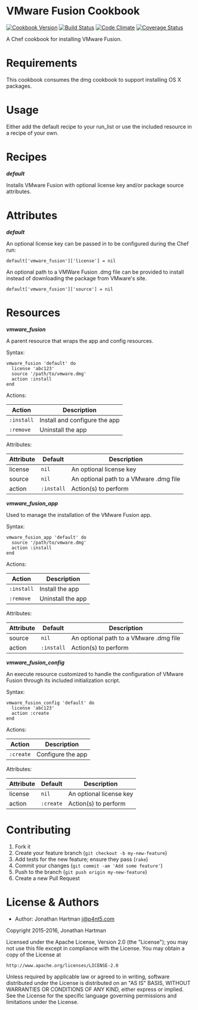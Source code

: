 VMware Fusion Cookbook
======================
[![Cookbook Version](https://img.shields.io/cookbook/v/vmware-fusion.svg)][cookbook]
[![Build Status](https://img.shields.io/travis/RoboticCheese/vmware-fusion-chef.svg)][travis]
[![Code Climate](https://img.shields.io/codeclimate/github/RoboticCheese/vmware-fusion-chef.svg)][codeclimate]
[![Coverage Status](https://img.shields.io/coveralls/RoboticCheese/vmware-fusion-chef.svg)][coveralls]

[cookbook]: https://supermarket.chef.io/cookbooks/vmware-fusion
[travis]: https://travis-ci.org/RoboticCheese/vmware-fusion-chef
[codeclimate]: https://codeclimate.com/github/RoboticCheese/vmware-fusion-chef
[coveralls]: https://coveralls.io/r/RoboticCheese/vmware-fusion-chef

A Chef cookbook for installing VMware Fusion.

Requirements
============

This cookbook consumes the dmg cookbook to support installing OS X packages.

Usage
=====

Either add the default recipe to your run_list or use the included resource in
a recipe of your own.

Recipes
=======

***default***

Installs VMware Fusion with optional license key and/or package source
attributes.

Attributes
==========

***default***

An optional license key can be passed in to be configured during the Chef run:

    default['vmware_fusion']['license'] = nil

An optional path to a VMWare Fusion .dmg file can be provided to install
instead of downloading the package from VMware's site.

    default['vmware_fusion']['source'] = nil

Resources
=========

***vmware_fusion***

A parent resource that wraps the app and config resources.

Syntax:

    vmware_fusion 'default' do
      license 'abc123'
      source '/path/to/vmware.dmg'
      action :install
    end

Actions:

| Action       | Description                   |
|--------------|-------------------------------|
| `:install`   | Install and configure the app |
| `:remove`    | Uninstall the app             |

Attributes:

| Attribute  | Default        | Description                            |
|------------|----------------|----------------------------------------|
| license    | `nil`          | An optional license key                |
| source     | `nil`          | An optional path to a VMware .dmg file |
| action     | `:install`     | Action(s) to perform                   |

***vmware_fusion_app***

Used to manage the installation of the VMware Fusion app.

Syntax:

    vmware_fusion_app 'default' do
      source '/path/to/vmware.dmg'
      action :install
    end

Actions:

| Action     | Description       |
|------------|-------------------|
| `:install` | Install the app   |
| `:remove`  | Uninstall the app |

Attributes:

| Attribute  | Default        | Description                            |
|------------|----------------|----------------------------------------|
| source     | `nil`          | An optional path to a VMware .dmg file |
| action     | `:install`     | Action(s) to perform                   |

***vmware_fusion_config***

An execute resource customized to handle the configuration of VMware Fusion
through its included initialization script.

Syntax:

    vmware_fusion_config 'default' do
      license 'abc123'
      action :create
    end

Actions:

| Action    | Description       |
|-----------|-------------------|
| `:create` | Configure the app |

Attributes:

| Attribute  | Default   | Description             |
|------------|-----------|-------------------------|
| license    | `nil`     | An optional license key |
| action     | `:create` | Action(s) to perform    |

Contributing
============

1. Fork it
2. Create your feature branch (`git checkout -b my-new-feature`)
3. Add tests for the new feature; ensure they pass (`rake`)
4. Commit your changes (`git commit -am 'Add some feature'`)
5. Push to the branch (`git push origin my-new-feature`)
6. Create a new Pull Request

License & Authors
=================
- Author: Jonathan Hartman <j@p4nt5.com>

Copyright 2015-2016, Jonathan Hartman

Licensed under the Apache License, Version 2.0 (the "License");
you may not use this file except in compliance with the License.
You may obtain a copy of the License at

    http://www.apache.org/licenses/LICENSE-2.0

Unless required by applicable law or agreed to in writing, software
distributed under the License is distributed on an "AS IS" BASIS,
WITHOUT WARRANTIES OR CONDITIONS OF ANY KIND, either express or implied.
See the License for the specific language governing permissions and
limitations under the License.
